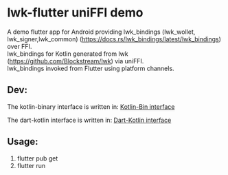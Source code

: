 # lwk-flutter uniFFI demo

A demo flutter app for Android providing lwk_bindings (lwk_wollet, lwk_signer,lwk_common) (https://docs.rs/lwk_bindings/latest/lwk_bindings) over FFI.  
lwk_bindings for Kotlin generated from lwk (https://github.com/Blockstream/lwk) via uniFFI.  
lwk_bindings invoked from Flutter using platform channels.  

## Dev:

The kotlin-binary interface is written in: 
[Kotlin-Bin interface](android/app/src/main/kotlin/com/example/uniffi_flutter_test/MainActivity.kt)

The dart-kotlin interface is written in:
[Dart-Kotlin interface](lib/main.dart)


## Usage:

1. flutter pub get
2. flutter run

